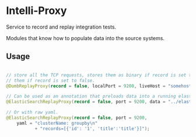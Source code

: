 Intelli-Proxy
===

Service to record and replay integration tests.

Modules that know how to populate data into the source systems.


Usage
---

```java

// store all the TCP requests, stores them as binary if record is set to true, replay's 
// them if record is set to false.
@DumbReplayProxy(record = false, localPort = 9200, liveHost = "somehost", livePort = "8080");

// Can be used as an annotation that preloads data into a running elasticsearch
@ElasticSearchReplayProxy(record = false, port = 9200, data = "../elasticData.yaml");

// Or with raw yaml.
@ElasticSearchReplayProxy(record = false, port = 9200, 
    yaml = "clusterName: groupby\n" 
           + "records=[{'id': '1', 'title':'title'}]");

```